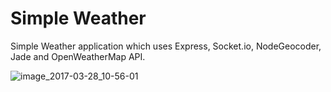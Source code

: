 # Simple Weather
Simple Weather application which uses Express, Socket.io, NodeGeocoder, Jade and OpenWeatherMap API.

![image_2017-03-28_10-56-01](https://cloud.githubusercontent.com/assets/14203115/24409969/12492718-13d2-11e7-9814-fd7d1e1b8e2c.jpg)

